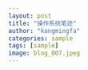 ```yaml
---
layout: post
title: "操作系统笔迹"
author: "kangmingfa"
categories: sample
tags: [sample]
image: blog_007.jpeg
---
```


